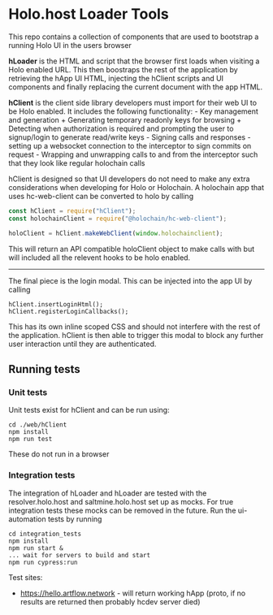 # Holo.host Loader Tools

This repo contains a collection of components that are used to bootstrap a running Holo UI in the users browser

**hLoader** is the HTML and script that the browser first loads when visiting a Holo enabled URL. This then boostraps the rest of the application by retrieving the hApp UI HTML, injecting the hClient scripts and UI components and finally replacing the current document with the app HTML.

**hClient** is the client side library developers must import for their web UI to be Holo enabled. It includes the following functionality:
    - Key management and generation
        + Generating temporary readonly keys for browsing
        + Detecting when authorization is required and prompting the user to signup/login to generate read/write keys
    - Signing calls and responses
    - setting up a websocket connection to the interceptor to sign commits on request
    -  Wrapping and unwrapping calls to and from the interceptor such that they look like regular holochain calls

hClient is designed so that UI developers do not need to make any extra considerations when developing for Holo or Holochain. A holochain app that uses hc-web-client can be converted to holo by calling

```javascript
const hClient = require("hClient");
const holochainClient = require("@holochain/hc-web-client");

holoClient = hClient.makeWebClient(window.holochainclient);
```

This will return an API compatible holoClient object to make calls with but will included all the relevent hooks to be holo enabled.

---

The final piece is the login modal. This can be injected into the app UI by calling

```
hClient.insertLoginHtml();
hClient.registerLoginCallbacks();
```

This has its own inline scoped CSS and should not interfere with the rest of the application. hClient is then able to trigger this modal to block any further user interaction until they are authenticated.

## Running tests

### Unit tests

Unit tests exist for hClient and can be run using:
```
cd ./web/hClient
npm install
npm run test
```

These do not run in a browser 

### Integration tests

The integration of hLoader and hLoader are tested with the resolver.holo.host and saltmine.holo.host set up as mocks. For true integration tests these mocks can be removed in the future. Run the ui-automation tests by running

```
cd integration_tests
npm install
npm run start &
... wait for servers to build and start
npm run cypress:run
```

Test sites:

- https://hello.artflow.network - will return working hApp (proto, if no results are returned then probably hcdev server died)


